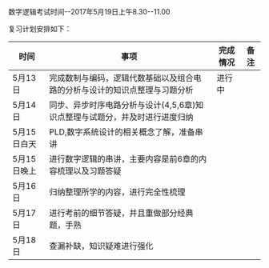 数字逻辑考试时间--2017年5月19日上午8.30--11.00

复习计划安排如下：
  
|时间|事项|完成情况|备注|
|---|---|---|---|
|5月13日|完成数制与编码，逻辑代数基础以及组合电路的分析与设计的知识点整理与习题分析|进行中||
|5月14日|同步、异步时序电路分析与设计(4,5,6章)知识点整理与试题分，并及时进行进度归纳|||
|5月15日白天|PLD,数字系统设计的相关概念了解，准备串讲|||
|5月15日晚上|进行数字逻辑的串讲，主要内容是前6章的内容梳理以及习题答疑||||
|5月16日|归纳整理所学的内容，进行完全性梳理|||
|5月17日|进行考前的细节答疑，并且重做部分经典题，手熟||||
|5月18日|查漏补缺，知识疑难进行强化|||









